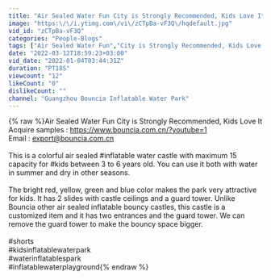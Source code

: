 ```yaml
---
title: "Air Sealed Water Fun City is Strongly Recommended, Kids Love It"
image: "https:\/\/i.ytimg.com\/vi\/zCTpBa-vF3Q\/hqdefault.jpg"
vid_id: "zCTpBa-vF3Q"
categories: "People-Blogs"
tags: ["Air Sealed Water Fun","City is Strongly Recommended, Kids Love It"]
date: "2022-03-12T18:59:23+03:00"
vid_date: "2022-01-04T03:44:31Z"
duration: "PT18S"
viewcount: "12"
likeCount: "0"
dislikeCount: ""
channel: "Guangzhou Bouncia Inflatable Water Park"
---
```

{% raw %}Air Sealed Water Fun City is Strongly Recommended, Kids Love It<br />Acquire samples :  <a rel="nofollow" target="blank" href="https://www.bouncia.com.cn/?youtube=1">https://www.bouncia.com.cn/?youtube=1</a><br />Email : export@bouncia.com.cn<br /><br />This is a colorful air sealed #inflatable water castle with maximum 15 capacity for #kids between 3 to 6 years old. You can use it both with water in summer and dry in other seasons. <br /><br />The bright red, yellow, green and blue color makes the park very attractive for kids. It has 2 slides with castle ceilings and a guard tower. Unlike Bouncia other air sealed inflatable bouncy castles, this castle is a customized item and it has two entrances and the guard tower. We can remove the guard tower to make the bouncy space bigger.<br /><br />#shorts <br />#kidsinflatablewaterpark<br />#waterinflatablespark<br />#inflatablewaterplayground{% endraw %}
